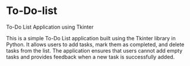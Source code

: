 # To-Do-list
To-Do List Application using Tkinter

This is a simple To-Do List application built using the Tkinter library in Python. It allows users to add tasks, mark them as completed, and delete tasks from the list. The application ensures that users cannot add empty tasks and provides feedback when a new task is successfully added.
